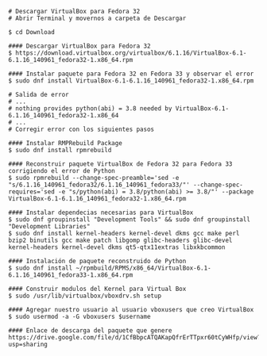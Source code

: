 	
	# Descargar VirtualBox para Fedora 32
	# Abrir Terminal y movernos a carpeta de Descargar

	$ cd Download

	#### Descargar VirtualBox para Fedora 32
	$ https://download.virtualbox.org/virtualbox/6.1.16/VirtualBox-6.1-6.1.16_140961_fedora32-1.x86_64.rpm

	#### Instalar paquete para Fedora 32 en Fedora 33 y observar el error
	$ sudo dnf install VirtualBox-6.1-6.1.16_140961_fedora32-1.x86_64.rpm

	# Salida de error
	# ...
	# nothing provides python(abi) = 3.8 needed by VirtualBox-6.1-6.1.16_140961_fedora32-1.x86_64
	# ...
	# Corregir error con los siguientes pasos

	#### Instalar RMPRebuild Package
	$ sudo dnf install rpmrebuild

	#### Reconstruir paquete VirtualBox de Fedora 32 para Fedora 33 corrigiendo el error de Python
	$ sudo rpmrebuild --change-spec-preamble='sed -e "s/6.1.16_140961_fedora32/6.1.16_140961_fedora33/"' --change-spec-requires='sed -e "s/python(abi) = 3.8/python(abi) >= 3.8/"' --package VirtualBox-6.1-6.1.16_140961_fedora32-1.x86_64.rpm

	#### Instalar dependecias necesarias para VirtualBox
	$ sudo dnf groupinstall "Development Tools" && sudo dnf groupinstall "Development Libraries"
	$ sudo dnf install kernel-headers kernel-devel dkms gcc make perl bzip2 binutils gcc make patch libgomp glibc-headers glibc-devel kernel-headers kernel-devel dkms qt5-qtx11extras libxkbcommon

	#### Instalación de paquete reconstruido de Python
	$ sudo dnf install ~/rpmbuild/RPMS/x86_64/VirtualBox-6.1-6.1.16_140961_fedora33-1.x86_64.rpm

	#### Construir modulos del Kernel para Virtual Box
	$ sudo /usr/lib/virtualbox/vboxdrv.sh setup
	
	#### Agregar nuestro usuario al usuario vboxusers que creo VirtualBox
	$ sudo usermod -a -G vboxusers $username
	
	#### Enlace de descarga del paquete que genere
	https://drive.google.com/file/d/1CfBbpcATQAKapQfrErTTpxr60tCyWHfp/view?usp=sharing
